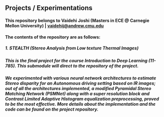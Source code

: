 ## Projects / Experimentations
#### This repository belongs to Vaidehi Joshi (Masters in ECE @ Carnegie Mellon University) | vaidehij@andrew.cmu.edu

#### The contents of the repository are as follows:


##### 1. STEALTH (Stereo Analysis from Low texture Thermal Images)
##### This is the final project for the course Introduction to Deep Learning (11-785). This submodule will direct to the repository of the project.
##### We experimented with various neural network architectures to estimate Stereo disparity for an Autonomous driving setting based on IR images; out of all the architectures implemented, a modified Pyramidal Stereo Matching Network (PSMNet) along with a super resolution block and Contrast Limited Adaptive Histogram equalization preprocessing, proved to be the most effective. More details about the implementation and the code can be found on the project repository.
